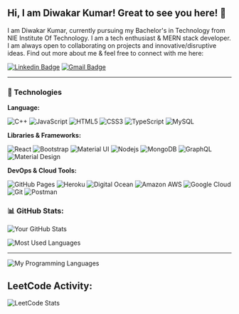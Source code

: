 ## Hi, I am Diwakar Kumar! Great to see you here! 👋

I am Diwakar Kumar, currently pursuing my Bachelor's in Technology from NIE Institute Of Technology. I am a tech enthusiast & MERN stack developer. I am always open to collaborating on projects and innovative/disruptive ideas. Find out more about me & feel free to connect with me here:

[![Linkedin Badge](https://img.shields.io/badge/-diwakar-blue?style=flat-square&logo=Linkedin&logoColor=white&link=https://www.linkedin.com/in/diwakar)](https://www.linkedin.com/in/diwakar-kumar25/)
[![Gmail Badge](https://img.shields.io/badge/-diwakar2506agrawal@gmail.com-c14438?style=flat-square&logo=Gmail&logoColor=white&link=mailto:diwakar2506agrawal@gmail.com.com)](mailto:diwakar2506agrawal@gmail.com)

---

### 🚀 Technologies

**Language:**

![C++](https://img.shields.io/badge/-C++-00599C?style=flat-square&logo=c)
![JavaScript](https://img.shields.io/badge/-JavaScript-EDD222?style=flat-square&logo=javascript&logoColor=white)
![HTML5](https://img.shields.io/badge/-HTML5-E34F26?style=flat-square&logo=html5&logoColor=white)
![CSS3](https://img.shields.io/badge/-CSS3-1572B6?style=flat-square&logo=css3)
![TypeScript](https://img.shields.io/badge/-TypeScript-007ACC?style=flat-square&logo=typescript)
![MySQL](https://img.shields.io/badge/-MySQL-4479A1?style=flat-square&logo=mysql&logoColor=white)

**Libraries & Frameworks:**

![React](https://img.shields.io/badge/-React-61DAFB?style=flat-square&logo=react&logoColor=white)
![Bootstrap](https://img.shields.io/badge/-Bootstrap-7952B3?style=flat-square&logo=bootstrap&logoColor=white)
![Material UI](https://img.shields.io/badge/-MaterialUI-0081CB?style=flat-square&logo=material-ui)
![Nodejs](https://img.shields.io/badge/-Nodejs-43853D?style=flat-square&logo=Node.js&logoColor=white)
![MongoDB](https://img.shields.io/badge/-MongoDB-4EA94B?style=flat-square&logo=mongodb&logoColor=white)
![GraphQL](https://img.shields.io/badge/-GraphQL-E10098?style=flat-square&logo=graphql)
![Material Design](https://img.shields.io/badge/-Material%20Design-757575?style=flat-square&logo=material-design&logoColor=white)

**DevOps & Cloud Tools:**

![GitHub Pages](https://img.shields.io/badge/-GitHub%20Pages-181717?style=flat-square&logo=github)
![Heroku](https://img.shields.io/badge/-Heroku-430098?style=flat-square&logo=heroku)
![Digital Ocean](https://img.shields.io/badge/-Digital%20Ocean-0080FF?style=flat-square&logo=digitalocean&logoColor=white)
![Amazon AWS](https://img.shields.io/badge/Amazon%20AWS-232F3E?style=flat-square&logo=amazon-aws)
![Google Cloud](https://img.shields.io/badge/Google%20Cloud-4285F4?style=flat-square&logo=google-cloud)
![Git](https://img.shields.io/badge/-Git-F05032?style=flat-square&logo=git&logoColor=white)
![Postman](https://img.shields.io/badge/Postman-FF6C37?style=flat-square&logo=postman&logoColor=white)

### 📊 GitHub Stats:
![Your GitHub Stats](https://github-readme-stats.vercel.app/api?username=diwakarcs50&show_icons=true&theme=dark)

![Most Used Languages](https://github-readme-stats.vercel.app/api/top-langs/?username=diwakarcs50&layout=compact&theme=dark)

---



![My Programming Languages](https://github-readme-stats.vercel.app/api/top-langs/?username=diwakar-kumar&layout=compact&title_color=fff&text_color=9f9f9f&bg_color=151515)

## LeetCode Activity:

![LeetCode Stats](https://leetcard.jacoblin.cool/diwakar_53?theme=dark&font=source_code_pro&ext=activity)





